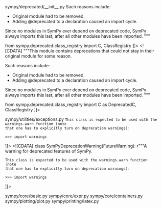 

<change>
<file change-number-for-this-file="2">sympy/deprecated/__init__.py</file>
<original line-count="12" no-ellipsis="true"><![CDATA[
"""This module contains deprecations that could not stay in their original
module for some reason.

Such reasons include:
- Original module had to be removed.
- Adding @deprecated to a declaration caused an import cycle.

Since no modules in SymPy ever depend on deprecated code, SymPy always imports
this last, after all other modules have been imported.
"""

from sympy.deprecated.class_registry import C, ClassRegistry
]]></original>
<modified no-ellipsis="true"><![CDATA[
"""This module contains deprecations that could not stay in their original
module for some reason.

Such reasons include:
- Original module had to be removed.
- Adding @deprecated to a declaration caused an import cycle.

Since no modules in SymPy ever depend on deprecated code, SymPy always imports
this last, after all other modules have been imported.
"""

from sympy.deprecated.class_registry import C as DeprecatedC, ClassRegistry
]]></modified>
</change>

<change>
<file change-number-for-this-file="3">sympy/utilities/exceptions.py</file>
<original line-count="7" no-ellipsis="true"><![CDATA[
class SymPyDeprecationWarning(DeprecationWarning):
    r"""A warning for deprecated features of SymPy.

    This class is expected to be used with the warnings.warn function (note
    that one has to explicitly turn on deprecation warnings):

    >>> import warnings
]]></original>
<modified no-ellipsis="true"><![CDATA[
class SymPyDeprecationWarning(FutureWarning):
    r"""A warning for deprecated features of SymPy.

    This class is expected to be used with the warnings.warn function (note
    that one has to explicitly turn on deprecation warnings):

    >>> import warnings
]]></modified>
</change>

<change>
<file change-number-for-this-file="4">sympy/core/basic.py</file>
<original line-count="7" no-ellipsis="true"><![CDATA[
from collections import Mapping, defaultdict
from .core import S, Symbol, Basic
from .compatibility import as_int, default_sort_key
from .sympify import _sympify, sympify
from .cache import cacheit
from ._globals import eval_unbraced_symbols
from .basic_methods import BasicMeta, AssocOpDispatcher
]]></original>
<modified no-ellipsis="true"><![CDATA[
from collections.abc import Mapping
from collections import defaultdict
from .core import S, Symbol, Basic
from .compatibility import as_int, default_sort_key
from .sympify import _sympify, sympify
from .cache import cacheit
from ._globals import eval_unbraced_symbols
from .basic_methods import BasicMeta, AssocOpDispatcher
]]></modified>
</change>

<change>
<file change-number-for-this-file="5">sympy/core/expr.py</file>
<original line-count="6" no-ellipsis="true"><![CDATA[
from collections import defaultdict, Iterable
from itertools import dropwhile
from .basic import Basic, Atom, S
from .sympify import _sympify
from .evaluate import global_evaluate
from .cache import cacheit
]]></original>
<modified no-ellipsis="true"><![CDATA[
from collections import defaultdict
from collections.abc import Iterable
from itertools import dropwhile
from .basic import Basic, Atom, S
from .sympify import _sympify
from .evaluate import global_evaluate
from .cache import cacheit
]]></modified>
</change>

<change>
<file change-number-for-this-file="6">sympy/core/containers.py</file>
<original line-count="6" no-ellipsis="true"><![CDATA[
import collections
from collections import defaultdict
from collections import deque
import itertools
from functools import reduce
from heapq import heappush, heappop
]]></original>
<modified no-ellipsis="true"><![CDATA[
import collections.abc
from collections import defaultdict, deque
import itertools
from functools import reduce
from heapq import heappush, heappop
]]></modified>
</change>

<change>
<file change-number-for-this-file="7">sympy/plotting/plot.py</file>
<original line-count="6" no-ellipsis="true"><![CDATA[
import collections
import itertools
import sys
import warnings
from collections import defaultdict, Iterable
from functools import reduce
]]></original>
<modified no-ellipsis="true"><![CDATA[
import collections.abc
import itertools
import sys
import warnings
from collections import defaultdict
from collections.abc import Iterable
from functools import reduce
]]></modified>
</change>



<change>
<file change-number-for-this-file="9">sympy/printing/latex.py</file>
<original line-count="6" no-ellipsis="true"><![CDATA[
from sympy.core import Basic, Mul, Symbol, Wild, Function
from sympy.core.sympify import sympify, _sympify
from sympy.core.expr import Expr
from sympy.core.compatibility import iterable, as_int
from sympy.simplify import simplify as _simplify
from sympy.core.operations import AssocOp
]]></original>
<modified no-ellipsis="true"><![CDATA[
from sympy.core import Basic, Mul, Symbol, Wild, Function
from sympy.core.sympify import sympify, _sympify
from sympy.core.expr import Expr
from sympy.core.compatibility import iterable, as_int
from sympy.simplify import simplify as _simplify
from sympy.core.operations import AssocOp
from sympy.core.compatibility import default_sort_key
]]></modified>
</change>